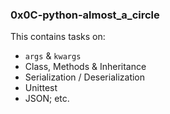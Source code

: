 ### 0x0C-python-almost_a_circle
This contains tasks on:
- ```args``` & ```kwargs```
- Class, Methods & Inheritance
- Serialization / Deserialization
- Unittest
- JSON; etc.

